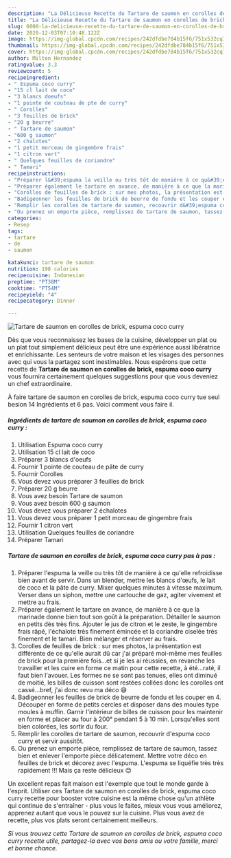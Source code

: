 ```yaml
---
description: "La Délicieuse Recette du Tartare de saumon en corolles de brick, espuma coco curry"
title: "La Délicieuse Recette du Tartare de saumon en corolles de brick, espuma coco curry"
slug: 6000-la-delicieuse-recette-du-tartare-de-saumon-en-corolles-de-brick-espuma-coco-curry
date: 2020-12-03T07:10:48.122Z
image: https://img-global.cpcdn.com/recipes/242dfdbe784b15f6/751x532cq70/tartare-de-saumon-en-corolles-de-brick-espuma-coco-curry-photo-principale-de-la-recette.jpg
thumbnail: https://img-global.cpcdn.com/recipes/242dfdbe784b15f6/751x532cq70/tartare-de-saumon-en-corolles-de-brick-espuma-coco-curry-photo-principale-de-la-recette.jpg
cover: https://img-global.cpcdn.com/recipes/242dfdbe784b15f6/751x532cq70/tartare-de-saumon-en-corolles-de-brick-espuma-coco-curry-photo-principale-de-la-recette.jpg
author: Milton Hernandez
ratingvalue: 3.3
reviewcount: 5
recipeingredient:
- " Espuma coco curry"
- "15 cl lait de coco"
- "3 blancs doeufs"
- "1 pointe de couteau de pte de curry"
- " Corolles"
- "3 feuilles de brick"
- "20 g beurre"
- " Tartare de saumon"
- "600 g saumon"
- "2 chalotes"
- "1 petit morceau de gingembre frais"
- "1 citron vert"
- " Quelques feuilles de coriandre"
- " Tamari"
recipeinstructions:
- "Préparer l&#39;espuma la veille ou très tôt de manière à ce qu&#39;elle refroidisse bien avant de servir. Dans un blender, mettre les blancs d&#39;œufs, le lait de coco et la pâte de curry. Mixer quelques minutes à vitesse maximum. Verser dans un siphon, mettre une cartouche de gaz, agiter vivement et mettre au frais."
- "Préparer également le tartare en avance, de manière à ce que la marinade donne bien tout son goût à la préparation. Détailler le saumon en petits dès très fins. Ajouter le jus de citron et le zeste, le gingembre frais râpé, l&#39;échalote très finement émincée et la coriandre ciselée très finement et le tamari. Bien mélanger et réserver au frais."
- "Corolles de feuilles de brick : sur mes photos, la présentation est différente de ce qu&#39;elle aurait dû car j&#39;ai préparé moi-même mes feuilles de brick pour la première fois...et si je les ai réussies, en revanche les travailler et les cuire en forme ce matin pour cette recette, à été...raté, il faut bien l&#39;avouer. Les formes ne se sont pas tenues, elles ont diminué de moitié, les billes de cuisson sont restées collées donc les corolles ont cassé...bref, j&#39;ai donc revu ma déco 😅"
- "Badigeonner les feuilles de brick de beurre de fondu et les couper en 4. Découper en forme de petits cercles et disposer dans des moules type moules à muffin. Garnir l&#39;intérieur de billes de cuisson pour les maintenir en forme et placer au four à 200° pendant 5 à 10 min. Lorsqu&#39;elles sont bien colorées, les sortir du four."
- "Remplir les corolles de tartare de saumon, recouvrir d&#39;espuma coco curry et servir aussitôt."
- "Ou prenez un emporte pièce, remplissez de tartare de saumon, tassez bien et enlever l&#39;emporte pièce délicatement. Mettre votre déco en feuilles de brick et décorez avec l&#39;espuma. L&#39;espuma se liquéfie très très rapidement !!! Mais ça reste délicieux 😊"
categories:
- Resep
tags:
- tartare
- de
- saumon

katakunci: tartare de saumon 
nutrition: 198 calories
recipecuisine: Indonesian
preptime: "PT38M"
cooktime: "PT54M"
recipeyield: "4"
recipecategory: Dinner

---
```



![Tartare de saumon en corolles de brick, espuma coco curry](https://img-global.cpcdn.com/recipes/242dfdbe784b15f6/751x532cq70/tartare-de-saumon-en-corolles-de-brick-espuma-coco-curry-photo-principale-de-la-recette.jpg)

Dès que vous reconnaissez les bases de la cuisine, développer un plat ou un plat tout simplement délicieux peut être une expérience aussi libératrice et enrichissante. Les senteurs de votre maison et les visages des personnes avec qui vous la partagez sont inestimables. Nous espérons que cette recette de <strong> Tartare de saumon en corolles de brick, espuma coco curry </strong> vous fournira certainement quelques suggestions pour que vous deveniez un chef extraordinaire.

<!--inarticleads1-->

À faire tartare de saumon en corolles de brick, espuma coco curry tue seul besion 14 Ingrédients et 6 pas. Voici comment vous faire il.

##### Ingrédients de tartare de saumon en corolles de brick, espuma coco curry :

1. Utilisation  Espuma coco curry
1. Utilisation 15 cl lait de coco
1. Préparer 3 blancs d&#39;oeufs
1. Fournir 1 pointe de couteau de pâte de curry
1. Fournir  Corolles
1. Vous devez vous préparer 3 feuilles de brick
1. Préparer 20 g beurre
1. Vous avez besoin  Tartare de saumon
1. Vous avez besoin 600 g saumon
1. Vous devez vous préparer 2 échalotes
1. Vous devez vous préparer 1 petit morceau de gingembre frais
1. Fournir 1 citron vert
1. Utilisation  Quelques feuilles de coriandre
1. Préparer  Tamari




<!--inarticleads2-->

##### Tartare de saumon en corolles de brick, espuma coco curry pas à pas :

1. Préparer l&#39;espuma la veille ou très tôt de manière à ce qu&#39;elle refroidisse bien avant de servir. Dans un blender, mettre les blancs d&#39;œufs, le lait de coco et la pâte de curry. Mixer quelques minutes à vitesse maximum. Verser dans un siphon, mettre une cartouche de gaz, agiter vivement et mettre au frais.
1. Préparer également le tartare en avance, de manière à ce que la marinade donne bien tout son goût à la préparation. Détailler le saumon en petits dès très fins. Ajouter le jus de citron et le zeste, le gingembre frais râpé, l&#39;échalote très finement émincée et la coriandre ciselée très finement et le tamari. Bien mélanger et réserver au frais.
1. Corolles de feuilles de brick : sur mes photos, la présentation est différente de ce qu&#39;elle aurait dû car j&#39;ai préparé moi-même mes feuilles de brick pour la première fois...et si je les ai réussies, en revanche les travailler et les cuire en forme ce matin pour cette recette, à été...raté, il faut bien l&#39;avouer. Les formes ne se sont pas tenues, elles ont diminué de moitié, les billes de cuisson sont restées collées donc les corolles ont cassé...bref, j&#39;ai donc revu ma déco 😅
1. Badigeonner les feuilles de brick de beurre de fondu et les couper en 4. Découper en forme de petits cercles et disposer dans des moules type moules à muffin. Garnir l&#39;intérieur de billes de cuisson pour les maintenir en forme et placer au four à 200° pendant 5 à 10 min. Lorsqu&#39;elles sont bien colorées, les sortir du four.
1. Remplir les corolles de tartare de saumon, recouvrir d&#39;espuma coco curry et servir aussitôt.
1. Ou prenez un emporte pièce, remplissez de tartare de saumon, tassez bien et enlever l&#39;emporte pièce délicatement. Mettre votre déco en feuilles de brick et décorez avec l&#39;espuma. L&#39;espuma se liquéfie très très rapidement !!! Mais ça reste délicieux 😊




<!--inarticleads1-->

<p>
Un excellent repas fait maison est l'exemple que tout le monde garde à l'esprit. Utiliser ces Tartare de saumon en corolles de brick, espuma coco curry recette pour booster votre cuisine est la même chose qu'un athlète qui continue de s'entraîner - plus vous le faites, mieux vous vous améliorez, apprenez autant que vous le pouvez sur la cuisine. Plus vous avez de recette, plus vos plats seront certainement meilleurs.
</p>

<p>
<i>Si vous trouvez cette Tartare de saumon en corolles de brick, espuma coco curry recette utile, partagez-la avec vos bons amis ou votre famille, merci et bonne chance.</i>
</p>
